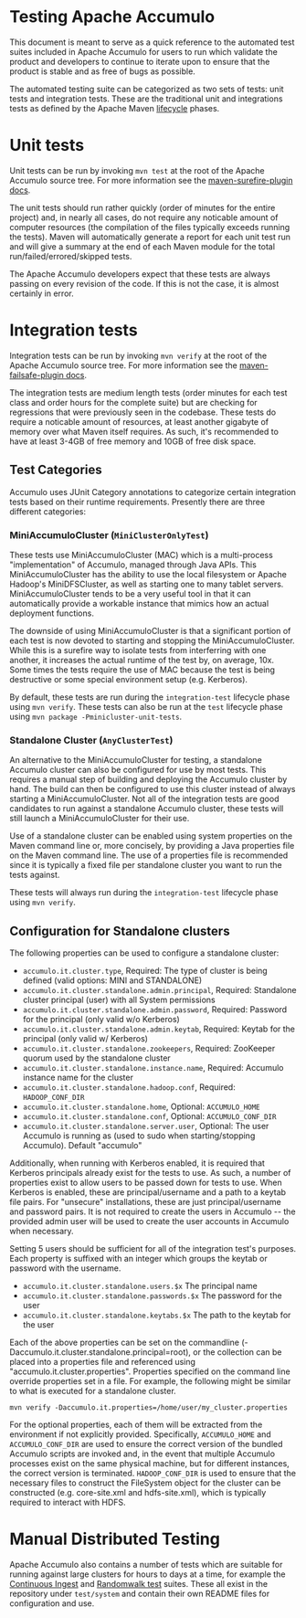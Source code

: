 <!--
Licensed to the Apache Software Foundation (ASF) under one or more
contributor license agreements.  See the NOTICE file distributed with
this work for additional information regarding copyright ownership.
The ASF licenses this file to You under the Apache License, Version 2.0
(the "License"); you may not use this file except in compliance with
the License.  You may obtain a copy of the License at

    http://www.apache.org/licenses/LICENSE-2.0

Unless required by applicable law or agreed to in writing, software
distributed under the License is distributed on an "AS IS" BASIS,
WITHOUT WARRANTIES OR CONDITIONS OF ANY KIND, either express or implied.
See the License for the specific language governing permissions and
limitations under the License.
-->

# Testing Apache Accumulo

This document is meant to serve as a quick reference to the automated test suites included in Apache Accumulo for users
to run which validate the product and developers to continue to iterate upon to ensure that the product is stable and as
free of bugs as possible.

The automated testing suite can be categorized as two sets of tests: unit tests and integration tests. These are the
traditional unit and integrations tests as defined by the Apache Maven [lifecycle][3] phases.

# Unit tests

Unit tests can be run by invoking `mvn test` at the root of the Apache Accumulo source tree.  For more information see
the [maven-surefire-plugin docs][4].

The unit tests should run rather quickly (order of minutes for the entire project) and, in nearly all cases, do not
require any noticable amount of computer resources (the compilation of the files typically exceeds running the tests).
Maven will automatically generate a report for each unit test run and will give a summary at the end of each Maven
module for the total run/failed/errored/skipped tests.

The Apache Accumulo developers expect that these tests are always passing on every revision of the code. If this is not
the case, it is almost certainly in error.

# Integration tests

Integration tests can be run by invoking `mvn verify` at the root of the Apache Accumulo source tree.  For more
information see the [maven-failsafe-plugin docs][5].

The integration tests are medium length tests (order minutes for each test class and order hours for the complete suite)
but are checking for regressions that were previously seen in the codebase. These tests do require a noticable amount of
resources, at least another gigabyte of memory over what Maven itself requires. As such, it's recommended to have at
least 3-4GB of free memory and 10GB of free disk space.

## Test Categories

Accumulo uses JUnit Category annotations to categorize certain integration tests based on their runtime requirements.
Presently there are three different categories:

### MiniAccumuloCluster (`MiniClusterOnlyTest`)

These tests use MiniAccumuloCluster (MAC) which is a multi-process "implementation" of Accumulo, managed
through Java APIs. This MiniAccumuloCluster has the ability to use the local filesystem or Apache Hadoop's
MiniDFSCluster, as well as starting one to many tablet servers. MiniAccumuloCluster tends to be a very useful tool in
that it can automatically provide a workable instance that mimics how an actual deployment functions.

The downside of using MiniAccumuloCluster is that a significant portion of each test is now devoted to starting and
stopping the MiniAccumuloCluster.  While this is a surefire way to isolate tests from interferring with one another, it
increases the actual runtime of the test by, on average, 10x. Some times the tests require the use of MAC because the
test is being destructive or some special environment setup (e.g. Kerberos).

By default, these tests are run during the `integration-test` lifecycle phase using `mvn verify`. These tests can
also be run at the `test` lifecycle phase using `mvn package -Pminicluster-unit-tests`.

### Standalone Cluster (`AnyClusterTest`)

An alternative to the MiniAccumuloCluster for testing, a standalone Accumulo cluster can also be configured for use by
most tests. This requires a manual step of building and deploying the Accumulo cluster by hand. The build can then be
configured to use this cluster instead of always starting a MiniAccumuloCluster.  Not all of the integration tests are
good candidates to run against a standalone Accumulo cluster, these tests will still launch a MiniAccumuloCluster for
their use.

Use of a standalone cluster can be enabled using system properties on the Maven command line or, more concisely, by
providing a Java properties file on the Maven command line. The use of a properties file is recommended since it is
typically a fixed file per standalone cluster you want to run the tests against.

These tests will always run during the `integration-test` lifecycle phase using `mvn verify`.

## Configuration for Standalone clusters

The following properties can be used to configure a standalone cluster:

- `accumulo.it.cluster.type`, Required: The type of cluster is being defined (valid options: MINI and STANDALONE)
- `accumulo.it.cluster.standalone.admin.principal`, Required: Standalone cluster principal (user) with all System permissions
- `accumulo.it.cluster.standalone.admin.password`, Required: Password for the principal (only valid w/o Kerberos)
- `accumulo.it.cluster.standalone.admin.keytab`, Required: Keytab for the principal (only valid w/ Kerberos)
- `accumulo.it.cluster.standalone.zookeepers`, Required: ZooKeeper quorum used by the standalone cluster
- `accumulo.it.cluster.standalone.instance.name`, Required: Accumulo instance name for the cluster
- `accumulo.it.cluster.standalone.hadoop.conf`, Required: `HADOOP_CONF_DIR`
- `accumulo.it.cluster.standalone.home`, Optional: `ACCUMULO_HOME`
- `accumulo.it.cluster.standalone.conf`, Optional: `ACCUMULO_CONF_DIR`
- `accumulo.it.cluster.standalone.server.user`, Optional: The user Accumulo is running as (used to sudo when starting/stopping Accumulo). Default "accumulo"

Additionally, when running with Kerberos enabled, it is required that Kerberos principals already exist
for the tests to use. As such, a number of properties exist to allow users to be passed down for tests
to use. When Kerberos is enabled, these are principal/username and a path to a keytab file pairs. For "unsecure"
installations, these are just principal/username and password pairs. It is not required to create the users
in Accumulo -- the provided admin user will be used to create the user accounts in Accumulo when necessary.

Setting 5 users should be sufficient for all of the integration test's purposes. Each property is suffixed
with an integer which groups the keytab or password with the username.

- `accumulo.it.cluster.standalone.users.$x` The principal name
- `accumulo.it.cluster.standalone.passwords.$x` The password for the user
- `accumulo.it.cluster.standalone.keytabs.$x` The path to the keytab for the user

Each of the above properties can be set on the commandline (-Daccumulo.it.cluster.standalone.principal=root), or the
collection can be placed into a properties file and referenced using "accumulo.it.cluster.properties". Properties
specified on the command line override properties set in a file.  For example, the following might be similar to
what is executed for a standalone cluster.

  `mvn verify -Daccumulo.it.properties=/home/user/my_cluster.properties`

For the optional properties, each of them will be extracted from the environment if not explicitly provided.
Specifically, `ACCUMULO_HOME` and `ACCUMULO_CONF_DIR` are used to ensure the correct version of the bundled
Accumulo scripts are invoked and, in the event that multiple Accumulo processes exist on the same physical machine,
but for different instances, the correct version is terminated. `HADOOP_CONF_DIR` is used to ensure that the necessary
files to construct the FileSystem object for the cluster can be constructed (e.g. core-site.xml and hdfs-site.xml),
which is typically required to interact with HDFS.

# Manual Distributed Testing

Apache Accumulo also contains a number of tests which are suitable for running against large clusters for hours to days
at a time, for example the [Continuous Ingest][1] and [Randomwalk test][2] suites. These all exist in the repository under
`test/system` and contain their own README files for configuration and use.

[1]: test/system/continuous/README.md
[2]: test/system/randomwalk/README.md
[3]: https://maven.apache.org/guides/introduction/introduction-to-the-lifecycle.html
[4]: http://maven.apache.org/surefire/maven-surefire-plugin/
[5]: http://maven.apache.org/surefire/maven-failsafe-plugin/
